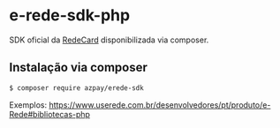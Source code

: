 # e-rede-sdk-php

SDK oficial da [RedeCard](https://www.redecard.com.br) disponibilizada via composer.

## Instalação via composer

```bash
$ composer require azpay/erede-sdk
```

Exemplos: https://www.userede.com.br/desenvolvedores/pt/produto/e-Rede#bibliotecas-php
